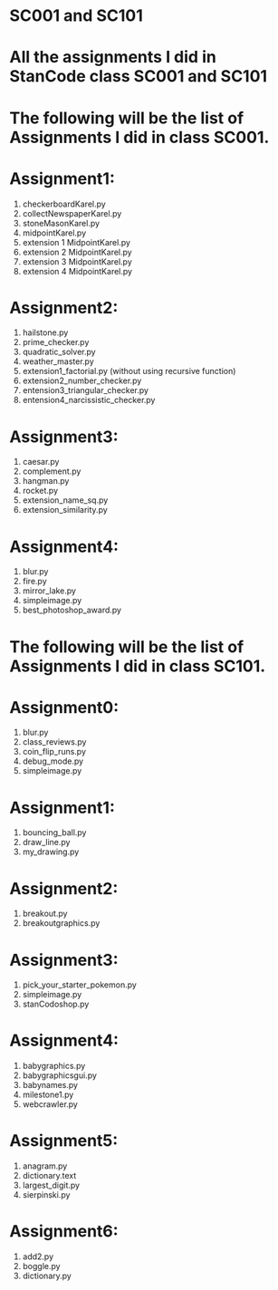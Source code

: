 #    SC001 and SC101
#  All the assignments I did in StanCode class SC001 and SC101


#  The following will be the list of Assignments I did in class SC001.

#  Assignment1:
  1. checkerboardKarel.py
  2. collectNewspaperKarel.py
  3. stoneMasonKarel.py
  4. midpointKarel.py
  5. extension 1 MidpointKarel.py
  6. extension 2 MidpointKarel.py
  7. extension 3 MidpointKarel.py
  8. extension 4 MidpointKarel.py

#  Assignment2:
  1. hailstone.py
  2. prime_checker.py
  3. quadratic_solver.py
  4. weather_master.py
  5. extension1_factorial.py (without using recursive function)
  6. extension2_number_checker.py
  7. entension3_triangular_checker.py
  8. entension4_narcissistic_checker.py

#  Assignment3:
  1. caesar.py
  2. complement.py
  3. hangman.py
  4. rocket.py
  5. extension_name_sq.py
  6. extension_similarity.py

#  Assignment4:
  1. blur.py
  2. fire.py
  3. mirror_lake.py
  4. simpleimage.py
  5. best_photoshop_award.py


#   The following will be the list of Assignments I did in class SC101.

#  Assignment0:
  1. blur.py
  2. class_reviews.py
  3. coin_flip_runs.py
  4. debug_mode.py
  5. simpleimage.py

#  Assignment1:
  1. bouncing_ball.py
  2. draw_line.py
  3. my_drawing.py
  
#  Assignment2:
  1. breakout.py
  2. breakoutgraphics.py

#  Assignment3:
  1. pick_your_starter_pokemon.py
  2. simpleimage.py
  3. stanCodoshop.py

#  Assignment4:
  1. babygraphics.py
  2. babygraphicsgui.py
  3. babynames.py
  4. milestone1.py
  5. webcrawler.py
  
#  Assignment5:
  1. anagram.py
  2. dictionary.text
  3. largest_digit.py
  4. sierpinski.py
  
#  Assignment6:
  1. add2.py
  2. boggle.py
  3. dictionary.py
